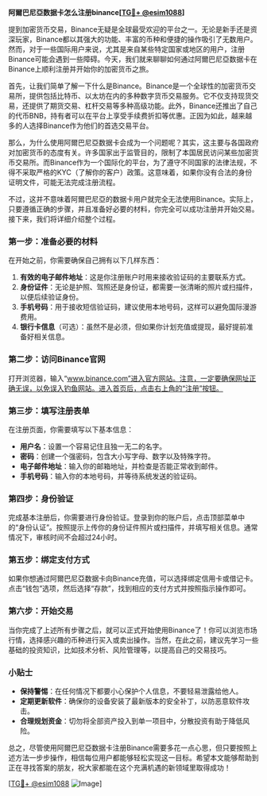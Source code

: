 **阿爾巴尼亞数据卡怎么注册binance[[TG💪+ @esim1088](https://t.me/s/esim1088)]**

提到加密货币交易，Binance无疑是全球最受欢迎的平台之一。无论是新手还是资深玩家，Binance都以其强大的功能、丰富的币种和便捷的操作吸引了无数用户。然而，对于一些国际用户来说，尤其是来自某些特定国家或地区的用户，注册Binance可能会遇到一些障碍。今天，我们就来聊聊如何通过阿爾巴尼亞数据卡在Binance上顺利注册并开始你的加密货币之旅。

首先，让我们简单了解一下什么是Binance。Binance是一个全球性的加密货币交易所，提供包括比特币、以太坊在内的多种数字货币交易服务。它不仅支持现货交易，还提供了期货交易、杠杆交易等多种高级功能。此外，Binance还推出了自己的代币BNB，持有者可以在平台上享受手续费折扣等优惠。正因为如此，越来越多的人选择Binance作为他们的首选交易平台。

那么，为什么使用阿爾巴尼亞数据卡会成为一个问题呢？其实，这主要与各国政府对加密货币的态度有关。许多国家出于监管目的，限制了本国居民访问某些加密货币交易所。而Binance作为一个国际化的平台，为了遵守不同国家的法律法规，不得不采取严格的KYC（了解你的客户）政策。这意味着，如果你没有合法的身份证明文件，可能无法完成注册流程。

不过，这并不意味着阿爾巴尼亞的数据卡用户就完全无法使用Binance。实际上，只要遵循正确的步骤，并且准备好必要的材料，你完全可以成功注册并开始交易。接下来，我们将详细介绍整个过程。

### 第一步：准备必要的材料

在开始之前，你需要确保自己拥有以下几样东西：

1. **有效的电子邮件地址**：这是你注册账户时用来接收验证码的主要联系方式。
2. **身份证件**：无论是护照、驾照还是身份证，都需要一张清晰的照片或扫描件，以便后续验证身份。
3. **手机号码**：用于接收短信验证码，建议使用本地号码，这样可以避免国际漫游费用。
4. **银行卡信息**（可选）：虽然不是必须，但如果你计划充值或提现，最好提前准备好相关信息。

### 第二步：访问Binance官网

打开浏览器，输入“www.binance.com”进入官方网站。注意，一定要确保网址正确无误，以免误入钓鱼网站。进入首页后，点击右上角的“注册”按钮。

### 第三步：填写注册表单

在注册页面，你需要填写以下基本信息：

- **用户名**：设置一个容易记住且独一无二的名字。
- **密码**：创建一个强密码，包含大小写字母、数字以及特殊字符。
- **电子邮件地址**：输入你的邮箱地址，并检查是否能正常收到邮件。
- **手机号码**：输入你的本地号码，并等待系统发送的验证码。

### 第四步：身份验证

完成基本注册后，你需要进行身份验证。登录到你的账户后，点击顶部菜单中的“身份认证”。按照提示上传你的身份证件照片或扫描件，并填写相关信息。通常情况下，审核时间不会超过24小时。

### 第五步：绑定支付方式

如果你想通过阿爾巴尼亞数据卡向Binance充值，可以选择绑定信用卡或借记卡。点击“钱包”选项，然后选择“存款”，找到相应的支付方式并按照指示操作即可。

### 第六步：开始交易

当你完成了上述所有步骤之后，就可以正式开始使用Binance了！你可以浏览市场行情，选择感兴趣的币种进行买入或卖出操作。当然，在此之前，建议先学习一些基础的投资知识，比如技术分析、风险管理等，以提高自己的交易技巧。

### 小贴士

- **保持警惕**：在任何情况下都要小心保护个人信息，不要轻易泄露给他人。
- **定期更新软件**：确保你的设备安装了最新版本的安全补丁，以防恶意软件攻击。
- **合理规划资金**：切勿将全部资产投入到单一项目中，分散投资有助于降低风险。

总之，尽管使用阿爾巴尼亞数据卡注册Binance需要多花一点心思，但只要按照上述方法一步步操作，相信每位用户都能够轻松实现这一目标。希望本文能够帮助到正在寻找答案的朋友，祝大家都能在这个充满机遇的新领域里取得成功！

[[TG💪+ @esim1088](https://t.me/s/esim1088) ![Image](https://i.postimg.cc/4NQfJmqS/Snipaste-2025-05-13-00-14-12.png)]